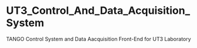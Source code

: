 # UT3_Control_And_Data_Acquisition_System
 TANGO Control System and Data Aacquisition Front-End for UT3 Laboratory
